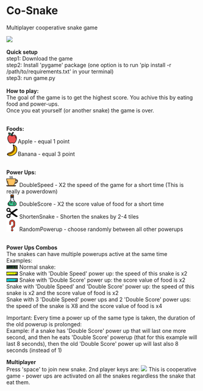 # Co-Snake
Multiplayer cooperative snake game

<img src=https://github.com/rhaifa/co-snake/blob/master/icons/game_preview.png.png width=75>

<b>Quick setup</b><br />
step1: Download the game<br />
step2: Install 'pygame' package (one option is to run 'pip install -r /path/to/requirements.txt' in your terminal)<br />
step3: run game.py<br />
<br />
<b>How to play:</b><br />
The goal of the game is to get the highest score. You achive this by eating food and power-ups.<br />
Once you eat yourself (or another snake) the game is over.<br />
<br />

<b>Foods:</b><br />
<img src=https://github.com/rhaifa/co-snake/blob/master/icons/apple.png width=30>Apple - equal 1 point<br />
<img src=https://github.com/rhaifa/co-snake/blob/master/icons/banana.png width=30>Banana - equal 3 point<br />
<br />

<b>Power Ups:</b><br />
<img src=https://github.com/rhaifa/co-snake/blob/master/icons/double_speed.png width=30>
DoubleSpeed - X2 the speed of the game for a short time (This is really a powerdown)<br />
<img src=https://github.com/rhaifa/co-snake/blob/master/icons/double_score.png width=30>
DoubleScore - X2 the score value of food for a short time<br />
<img src=https://github.com/rhaifa/co-snake/blob/master/icons/shorten_snake.png width=30>
ShortenSnake - Shorten the snakes by 2-4 tiles<br />
<img src=https://github.com/rhaifa/co-snake/blob/master/icons/random_powerup.png width=30>
RandomPowerup - choose randomly between all other powerups<br /><br />

<b>Power Ups Combos</b><br/>
The snakes can have multiple powerups active at the same time<br />
Examples:<br />
<img src=https://github.com/rhaifa/co-snake/blob/master/icons/snake_normal.png width=30> Normal snake:<br />
<img src=https://github.com/rhaifa/co-snake/blob/master/icons/snake_double_speed.png width=30> Snake with 'Double Speed' power up: the speed of this snake is x2<br />
<img src=https://github.com/rhaifa/co-snake/blob/master/icons/snake_double_score.png width=30> Snake with 'Double Score' power up: the score value of food is x2<br />
Snake with 'Double Speed' and 'Double Score' power up: the speed of this snake is x2 and the score value of food is x2<br />
Snake with 3 'Double Speed' power ups and 2 'Double Score' power ups:
the speed of the snake is X8 and the score value of food is x4 <br/>


Important: Every time a power up of the same type is taken, the duration of the old powerup is prolonged:<br/>
Example: if a snake has 'Double Score' power up that will last one more second, and then he eats 'Double Score' powerup
(that for this example will last 8 seconds), then the old 'Double Score' power up will last also 8 seconds (instead of 1)<br/>





<b>Multiplayer</b><br />
Press 'space' to join new snake.
2nd player keys are: <img src=https://github.com/rhaifa/co-snake/blob/master/icons/keyboard_player_2.png width=30>
This is cooperative game - power ups are activated on all the snakes regardless the snake that eat them.


